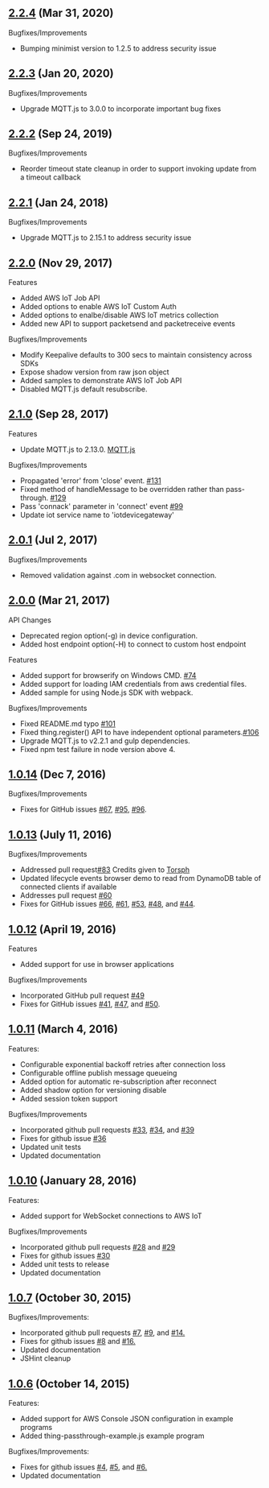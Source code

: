 ## [2.2.4](https://github.com/aws/aws-iot-device-sdk-js/releases/tag/v2.2.4) (Mar 31, 2020)
  
Bugfixes/Improvements
  - Bumping minimist version to 1.2.5 to address security issue

## [2.2.3](https://github.com/aws/aws-iot-device-sdk-js/releases/tag/v2.2.3) (Jan 20, 2020)

Bugfixes/Improvements
  - Upgrade MQTT.js to 3.0.0 to incorporate important bug fixes

## [2.2.2](https://github.com/aws/aws-iot-device-sdk-js/releases/tag/v2.2.2) (Sep 24, 2019)

Bugfixes/Improvements
  - Reorder timeout state cleanup in order to support invoking update from a timeout callback

## [2.2.1](https://github.com/aws/aws-iot-device-sdk-js/releases/tag/v2.2.1) (Jan 24, 2018)

Bugfixes/Improvements
  - Upgrade MQTT.js to 2.15.1 to address security issue

## [2.2.0](https://github.com/aws/aws-iot-device-sdk-js/releases/tag/v2.2.0) (Nov 29, 2017)

Features
  - Added AWS IoT Job API
  - Added options to enable AWS IoT Custom Auth
  - Added options to enalbe/disable AWS IoT metrics collection
  - Added new API to support packetsend and packetreceive events

Bugfixes/Improvements
  - Modify Keepalive defaults to 300 secs to maintain consistency across SDKs
  - Expose shadow version from raw json object
  - Added samples to demonstrate AWS IoT Job API
  - Disabled MQTT.js default resubscribe. 

## [2.1.0](https://github.com/aws/aws-iot-device-sdk-js/releases/tag/v2.0.1) (Sep 28, 2017)

Features
  - Update MQTT.js to 2.13.0. [MQTT.js](https://github.com/mqttjs/MQTT.js/releases/tag/v2.13.0)

Bugfixes/Improvements
  - Propagated 'error' from 'close' event. [#131](https://github.com/aws/aws-iot-device-sdk-js/pull/131)
  - Fixed method of handleMessage to be overridden rather than pass-through. [#129](https://github.com/aws/aws-iot-device-sdk-js/pull/129)
  - Pass 'connack' parameter in 'connect' event  [#99](https://github.com/aws/aws-iot-device-sdk-js/pull/99)
  - Update iot service name to 'iotdevicegateway'

## [2.0.1](https://github.com/aws/aws-iot-device-sdk-js/releases/tag/v2.0.1) (Jul 2, 2017)

Bugfixes/Improvements
  - Removed validation against .com in websocket connection.

## [2.0.0](https://github.com/aws/aws-iot-device-sdk-js/releases/tag/v2.0.0) (Mar 21, 2017)

API Changes
  - Deprecated region option(-g) in device configuration.
  - Added host endpoint option(-H) to connect to custom host endpoint 

Features
  - Added support for browserify on Windows CMD. [#74](https://github.com/aws/aws-iot-device-sdk-js/issues/74)
  - Added support for loading IAM credentials from aws credential files.
  - Added sample for using Node.js SDK with webpack.

Bugfixes/Improvements
  - Fixed README.md typo [#101](https://github.com/aws/aws-iot-device-sdk-js/issues/101)
  - Fixed thing.register() API to have independent optional parameters.[#106](https://github.com/aws/aws-iot-device-sdk-js/issues/106) 
  - Upgrade MQTT.js to v2.2.1 and gulp dependencies. 
  - Fixed npm test failure in node version above 4. 

## [1.0.14](https://github.com/aws/aws-iot-device-sdk-js/releases/tag/v1.0.14) (Dec 7, 2016)

Bugfixes/Improvements
  - Fixes for GitHub issues [#67]( https://github.com/aws/aws-iot-device-sdk-js/issues/67), [#95](https://github.com/aws/aws-iot-device-sdk-js/issues/95), [#96](https://github.com/aws/aws-iot-device-sdk-js/issues/96).

## [1.0.13](https://github.com/aws/aws-iot-device-sdk-js/releases/tag/v1.0.13) (July 11, 2016)

Bugfixes/Improvements
  - Addressed pull request[#83](https://github.com/aws/aws-iot-device-sdk-js/pull/83) Credits given to [Torsph](https://github.com/Torsph)
  - Updated lifecycle events browser demo to read from DynamoDB table of connected clients if available
  - Addresses pull request [#60](https://github.com/aws/aws-iot-device-sdk-js/pull/60)
  - Fixes for GitHub issues [#66](https://github.com/aws/aws-iot-device-sdk-js/issues/66), [#61](https://github.com/aws/aws-iot-device-sdk-js/issues/61), [#53](https://github.com/aws/aws-iot-device-sdk-js/issues/53), [#48](https://github.com/aws/aws-iot-device-sdk-js/issues/48), and [#44](https://github.com/aws/aws-iot-device-sdk-js/issues/44).

## [1.0.12](https://github.com/aws/aws-iot-device-sdk-js/releases/tag/v1.0.12) (April 19, 2016)

Features
  - Added support for use in browser applications

Bugfixes/Improvements
  - Incorporated GitHub pull request [#49](https://github.com/aws/aws-iot-device-sdk-js/pull/49)
  - Fixes for GitHub issues [#41](https://github.com/aws/aws-iot-device-sdk-js/issues/41), [#47](https://github.com/aws/aws-iot-device-sdk-js/issues/47), and [#50](https://github.com/aws/aws-iot-device-sdk-js/issues/50).

## [1.0.11](https://github.com/aws/aws-iot-device-sdk-js/releases/tag/v1.0.11) (March 4, 2016)

Features:
  - Configurable exponential backoff retries after connection loss
  - Configurable offline publish message queueing
  - Added option for automatic re-subscription after reconnect
  - Added shadow option for versioning disable
  - Added session token support

Bugfixes/Improvements
  - Incorporated github pull requests [#33](https://github.com/aws/aws-iot-device-sdk-js/pull/33), [#34](https://github.com/aws/aws-iot-device-sdk-js/pull/34), and [#39](https://github.com/aws/aws-iot-device-sdk-js/pull/39)
  - Fixes for github issue [#36](https://github.com/aws/aws-iot-device-sdk-js/issues/36)
  - Updated unit tests
  - Updated documentation

## [1.0.10](https://github.com/aws/aws-iot-device-sdk-js/releases/tag/v1.0.10) (January 28, 2016)

Features:
  - Added support for WebSocket connections to AWS IoT

Bugfixes/Improvements
  - Incorporated github pull requests [#28](https://github.com/aws/aws-iot-device-sdk-js/pull/28) and [#29](https://github.com/aws/aws-iot-device-sdk-js/pull/29)
  - Fixes for github issues [#30](https://github.com/aws/aws-iot-device-sdk-js/issues/30)
  - Added unit tests to release
  - Updated documentation

## [1.0.7](https://github.com/aws/aws-iot-device-sdk-js/releases/tag/v1.0.7) (October 30, 2015)

Bugfixes/Improvements:
  - Incorporated github pull requests [#7](https://github.com/aws/aws-iot-device-sdk-js/pull/7), [#9](https://github.com/aws/aws-iot-device-sdk-js/pull/9), and [#14.](https://github.com/aws/aws-iot-device-sdk-js/pull/14)
  - Fixes for github issues [#8](https://github.com/aws/aws-iot-device-sdk-js/issues/8) and [#16.](https://github.com/aws/aws-iot-device-sdk-js/issues/16)
  - Updated documentation
  - JSHint cleanup

## [1.0.6](https://github.com/aws/aws-iot-device-sdk-js/releases/tag/v1.0.6) (October 14, 2015)

Features:
  - Added support for AWS Console JSON configuration in example programs
  - Added thing-passthrough-example.js example program

Bugfixes/Improvements:
  - Fixes for github issues [#4](https://github.com/aws/aws-iot-device-sdk-js/issues/4), [#5](https://github.com/aws/aws-iot-device-sdk-js/issues/5), and [#6.](https://github.com/aws/aws-iot-device-sdk-js/issues/4)
  - Updated documentation
